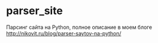 # parser_site

Парсинг сайта на Python, полное описание в моем блоге http://nikovit.ru/blog/parser-saytov-na-python/
